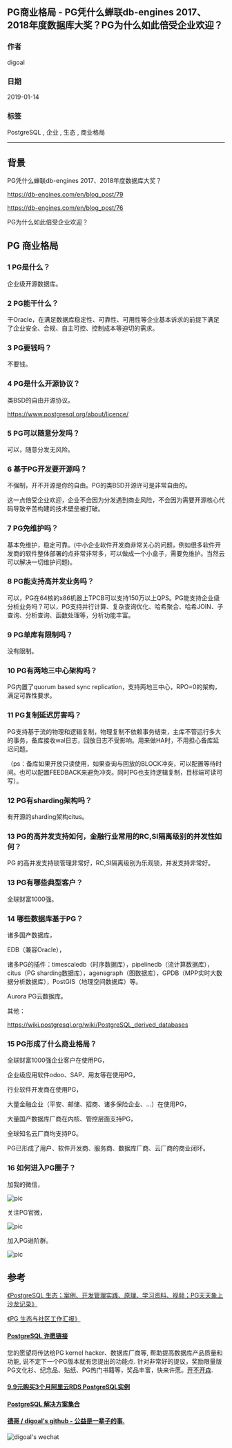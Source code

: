 ## PG商业格局 - PG凭什么蝉联db-engines 2017、2018年度数据库大奖？PG为什么如此倍受企业欢迎？  
                                                                                                                    
### 作者                                                                
digoal                                                                
                                                                                             
### 日期                                                                             
2019-01-14                                                         
                                                                  
### 标签                                                                                                      
PostgreSQL , 企业 , 生态 , 商业格局               
                                                                                                                    
----                                                                                                              
                                                                                                                       
## 背景   
  
PG凭什么蝉联db-engines 2017、2018年度数据库大奖？  
  
https://db-engines.com/en/blog_post/79  
  
https://db-engines.com/en/blog_post/76  
  
PG为什么如此倍受企业欢迎？  
  
## PG 商业格局       
  
### 1 PG是什么？  
  
企业级开源数据库。  
  
### 2 PG能干什么？  
  
干Oracle，在满足数据库稳定性、可靠性、可用性等企业基本诉求的前提下满足了企业安全、合规、自主可控、控制成本等迫切的需求。  
  
### 3 PG要钱吗？  
  
不要钱。  
  
### 4 PG是什么开源协议？  
  
类BSD的自由开源协议。  
  
https://www.postgresql.org/about/licence/  
  
### 5 PG可以随意分发吗？  
  
可以，随意分发无风险。  
  
### 6 基于PG开发要开源吗？  
  
不强制，开不开源是你的自由。PG的类BSD开源许可是非常自由的。  
  
这一点倍受企业欢迎，企业不会因为分发遇到商业风险，不会因为需要开源核心代码导致辛苦构建的技术壁垒被打破。  
  
### 7 PG免维护吗？  
  
基本免维护，稳定可靠。(中小企业软件开发商非常关心的问题，例如很多软件开发商的软件整体部署的点非常非常多，可以做成一个小盒子，需要免维护。当然云可以解决一切维护问题)。      
  
### 8 PG能支持高并发业务吗？  
  
可以，PG在64核的x86机器上TPCB可以支持150万以上QPS。PG能支持企业级分析业务吗？可以，PG支持并行计算、复杂查询优化、哈希聚合、哈希JOIN、子查询、分析查询、函数处理等，分析功能丰富。  
  
### 9 PG单库有限制吗？  
  
没有限制。  
  
### 10 PG有两地三中心架构吗？  
  
PG内置了quorum based sync replication，支持两地三中心，RPO=0的架构，满足可靠性要求。  
  
### 11 PG复制延迟厉害吗？
PG支持基于流的物理和逻辑复制，物理复制不依赖事务结束，主库不管运行多大的事务，备库接收wal日志，回放日志不受影响。用来做HA时，不用担心备库延迟问题。    
  
（ps：备库如果开放只读使用，如果查询与回放的BLOCK冲突，可以配置等待时间。也可以配置FEEDBACK来避免冲突。同时PG也支持逻辑复制，目标端可读可写）。  
  
### 12 PG有sharding架构吗？  
  
有开源的sharding架构citus。  
  
### 13 PG的高并发支持如何，金融行业常用的RC,SI隔离级别的并发性如何？
PG 的高并发支持锁管理非常好，RC,SI隔离级别为乐观锁，并发支持非常好。   
  
### 13 PG有哪些典型客户？  
  
全球财富1000强。  
    
  
### 14 哪些数据库基于PG？  
  
诸多国产数据库，  
  
EDB（兼容Oracle），  
  
诸多PG的插件：timescaledb（时序数据库），pipelinedb（流计算数据库），citus（PG sharding数据库），agensgraph（图数据库），GPDB（MPP实时大数据分析数据库），PostGIS（地理空间数据库）等。  
  
Aurora PG云数据库。  
  
其他：   
  
https://wiki.postgresql.org/wiki/PostgreSQL_derived_databases  
  
### 15 PG形成了什么商业格局？  
  
全球财富1000强企业客户在使用PG，  
  
企业级应用软件odoo、SAP、用友等在使用PG，  
  
行业软件开发商在使用PG，  
  
大量金融企业（平安、邮储、招商、诸多保险企业、...）在使用PG，  
  
大量国产数据库厂商在内核、管控层面支持PG，  
  
全球知名云厂商均支持PG。  
  
PG已形成了用户、软件开发商、服务商、数据库厂商、云厂商的商业闭环。  
  
### 16 如何进入PG圈子？  
  
加我的微信，  
  
![pic](../pic/digoal_weixin.jpg)    
  
关注PG官微，  
  
![pic](../pic/pg_weixin.jpg)    
  
加入PG进阶群。  
  
![pic](../pic/dingding_pg_chat.jpg)    
  
## 参考
[《PostgreSQL 生态；案例、开发管理实践、原理、学习资料、视频；PG天天象上沙龙记录》](../201801/20180121_01.md)  
  
[《PG 生态与社区工作汇报》](../201801/20180121_01_pdf_002.pdf)  
    
  
  
  
  
  
  
  
  
  
  
  
  
  
  
  
  
  
  
  
  
  
  
  
  
  
  
  
  
  
  
  
  
  
  
  
  
  
  
  
  
  
  
  
  
  
  
  
  
  
  
  
  
  
  
  
  
  
  
  
  
  
  
  
  
  
  
  
  
  
#### [PostgreSQL 许愿链接](https://github.com/digoal/blog/issues/76 "269ac3d1c492e938c0191101c7238216")
您的愿望将传达给PG kernel hacker、数据库厂商等, 帮助提高数据库产品质量和功能, 说不定下一个PG版本就有您提出的功能点. 针对非常好的提议，奖励限量版PG文化衫、纪念品、贴纸、PG热门书籍等，奖品丰富，快来许愿。[开不开森](https://github.com/digoal/blog/issues/76 "269ac3d1c492e938c0191101c7238216").  
  
  
#### [9.9元购买3个月阿里云RDS PostgreSQL实例](https://www.aliyun.com/database/postgresqlactivity "57258f76c37864c6e6d23383d05714ea")
  
  
#### [PostgreSQL 解决方案集合](https://yq.aliyun.com/topic/118 "40cff096e9ed7122c512b35d8561d9c8")
  
  
#### [德哥 / digoal's github - 公益是一辈子的事.](https://github.com/digoal/blog/blob/master/README.md "22709685feb7cab07d30f30387f0a9ae")
  
  
![digoal's wechat](../pic/digoal_weixin.jpg "f7ad92eeba24523fd47a6e1a0e691b59")
  
